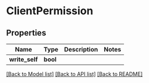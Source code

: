 # ClientPermission

## Properties

Name | Type | Description | Notes
------------ | ------------- | ------------- | -------------
**write_self** | **bool** |  | 

[[Back to Model list]](../README.md#documentation-for-models) [[Back to API list]](../README.md#documentation-for-api-endpoints) [[Back to README]](../README.md)


